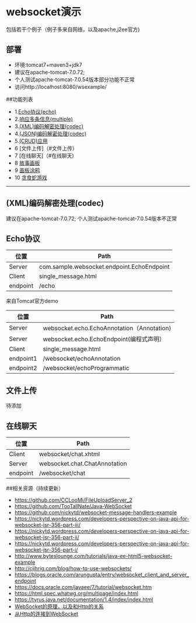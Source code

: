 # websocket演示

包括若干个例子（例子多来自网络，以及apache,j2ee官方)

## 部署
- 环境:tomcat7+maven3+jdk7
- 建议在apache-tomcat-7.0.72;
- 个人测试apache-tomcat-7.0.54版本部分功能不正常
- 访问http://localhost:8080/wsexample/

##功能列表

 * 1.[Echo协议(echo)](#Echo协议)
 * 2.[响应多条信息(multiple)](#响应多条信息(multiple))
 * 3.[(XML)编码解密处理(codec)](#(XML)编码解密处理(codec))
 * 4.[(JSON)编码解密处理(codec)](#(XML)编码解密处理(codec))
 * 5.[(CRUD)应用](#(XML)编码解密处理(codec))
 * 6 [文件上传]（#文件上传）
 * 7 [在线聊天]（#在线聊天)
 * 8 [故事画板](#故事画板)
 * 9 [画板涂鸦](#画板涂鸦)
 * 10 [贪食蛇游戏](#贪食蛇游戏)

---

<h2 id="xml编码解密处理codec">(XML)编码解密处理(codec)</h2>
建议在apache-tomcat-7.0.72;
个人测试apache-tomcat-7.0.54版本不正常

## Echo协议
位置 | Path
---|---
Server | com.sample.websocket.endpoint.EchoEndpoint
Client | single_message.html
endpoint | /echo

来自Tomcat官方demo

位置 | Path
---|---
Server | websocket.echo.EchoAnnotation（Annotation)
Server | websocket.echo.EchoEndpoint(编程式声明）
Client | single_message.html
endpoint1 | /websocket/echoAnnotation  
endpoint2 | /websocket/echoProgrammatic

## 文件上传
待添加
## 在线聊天

位置 | Path
---|---
Client | websocket/chat.xhtml
Server  | websocket.chat.ChatAnnotation
endpoint | /websocket/chat



 ##相关资源（持续更新）
 * https://github.com/CCLooMi/FileUploadServer_2
 * https://github.com/TooTallNate/Java-WebSocket
 * https://github.com/nickytd/websocket-message-handlers-example
 * https://nickytd.wordpress.com/developers-perspective-on-java-api-for-websocket-jsr-356-part-iii/
 * https://nickytd.wordpress.com/developers-perspective-on-java-api-for-websocket-jsr-356-part-ii/
 * https://nickytd.wordpress.com/developers-perspective-on-java-api-for-websocket-jsr-356-part-i/
 * http://www.byteslounge.com/tutorials/java-ee-html5-websocket-example
 * http://cjihrig.com/blog/how-to-use-websockets/
 * https://blogs.oracle.com/arungupta/entry/websocket_client_and_server_endpoint
 * https://docs.oracle.com/javaee/7/tutorial/websocket.htm
 * https://html.spec.whatwg.org/multipage/index.html
 * https://tyrus.java.net/documentation/1.4/index/index.html
 * [WebSocket的原理，以及和Http的关系](http://www.cnblogs.com/Herzog3/p/5088130.html)
 * [从Http的连接到WebSocket](http://blog.csdn.net/fenglibing/article/details/7108982)
